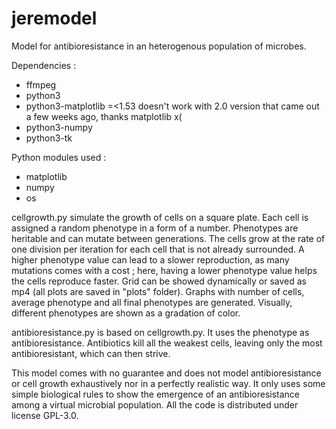 # jeremodel
Model for antibioresistance in an heterogenous population of microbes.

Dependencies :
- ffmpeg
- python3
- python3-matplotlib  =<1.53    doesn't work with 2.0 version that came out a few weeks ago, thanks matplotlib x(
- python3-numpy
- python3-tk

Python modules used :
- matplotlib
- numpy
- os


cellgrowth.py simulate the growth of cells on a square plate. Each cell is assigned a random phenotype in a form of a number. Phenotypes are heritable and can mutate between generations. The cells grow at the rate of one division per iteration for each cell that is not already surrounded. A higher phenotype value can lead to a slower reproduction, as many mutations comes with a cost ; here, having a lower phenotype value helps the cells reproduce faster. Grid can be showed dynamically or saved as mp4 (all plots are saved in "plots" folder). Graphs with number of cells, average phenotype and all final phenotypes are generated. Visually, different phenotypes are shown as a gradation of color.

antibioresistance.py is based on cellgrowth.py. It uses the phenotype as antibioresistance. Antibiotics kill all the weakest cells, leaving only the most antibioresistant, which can then strive.

This model comes with no guarantee and does not model antibioresistance or cell growth exhaustively nor in a perfectly realistic way. It only uses some simple biological rules to show the emergence of an antibioresistance among a virtual microbial population.
All the code is distributed under license GPL-3.0.